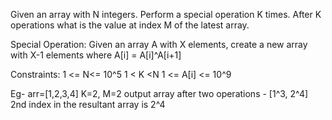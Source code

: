 Given an array with N integers. Perform a special operation K times. After K operations what is the value at index M of the latest array.

Special Operation: Given an array A with X elements, create a new array with X-1 elements where A[i] = A[i]^A[i+1]

Constraints:
1 <= N<= 10^5
1 < K <N
1 <= A[i] <= 10^9

Eg- arr=[1,2,3,4] K=2, M=2
output array after two operations - [1^3, 2^4]
2nd index in the resultant array is 2^4
